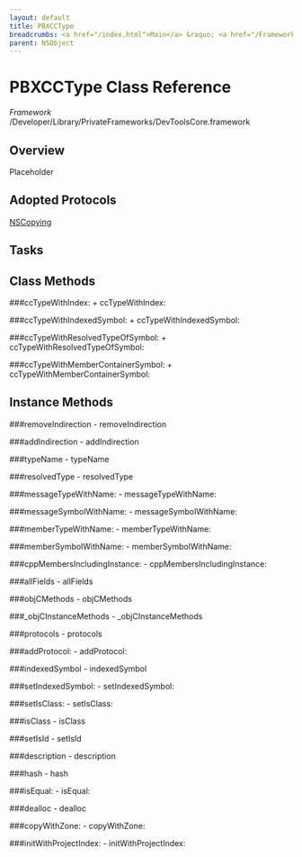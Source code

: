 ```yaml
---
layout: default
title: PBXCCType
breadcrumbs: <a href="/index.html">Main</a> &raquo; <a href="/Frameworks.html">Framework</a> &raquo; <a href="/Frameworks/DevToolsCore.html">DevToolsCore</a> &raquo; PBXCCType
parent: NSObject 
---
```

# PBXCCType Class Reference

*Framework* /Developer/Library/PrivateFrameworks/DevToolsCore.framework

## Overview

Placeholder

## Adopted Protocols

[NSCopying]()

## Tasks

## Class Methods

<a name="+ccTypeWithIndex:"></a>
###ccTypeWithIndex:
    + ccTypeWithIndex:

<a name="+ccTypeWithIndexedSymbol:"></a>
###ccTypeWithIndexedSymbol:
    + ccTypeWithIndexedSymbol:

<a name="+ccTypeWithResolvedTypeOfSymbol:"></a>
###ccTypeWithResolvedTypeOfSymbol:
    + ccTypeWithResolvedTypeOfSymbol:

<a name="+ccTypeWithMemberContainerSymbol:"></a>
###ccTypeWithMemberContainerSymbol:
    + ccTypeWithMemberContainerSymbol:

## Instance Methods

<a name="-removeIndirection"></a>
###removeIndirection
    - removeIndirection

<a name="-addIndirection"></a>
###addIndirection
    - addIndirection

<a name="-typeName"></a>
###typeName
    - typeName

<a name="-resolvedType"></a>
###resolvedType
    - resolvedType

<a name="-messageTypeWithName:"></a>
###messageTypeWithName:
    - messageTypeWithName:

<a name="-messageSymbolWithName:"></a>
###messageSymbolWithName:
    - messageSymbolWithName:

<a name="-memberTypeWithName:"></a>
###memberTypeWithName:
    - memberTypeWithName:

<a name="-memberSymbolWithName:"></a>
###memberSymbolWithName:
    - memberSymbolWithName:

<a name="-cppMembersIncludingInstance:"></a>
###cppMembersIncludingInstance:
    - cppMembersIncludingInstance:

<a name="-allFields"></a>
###allFields
    - allFields

<a name="-objCMethods"></a>
###objCMethods
    - objCMethods

<a name="-_objCInstanceMethods"></a>
###_objCInstanceMethods
    - _objCInstanceMethods

<a name="-protocols"></a>
###protocols
    - protocols

<a name="-addProtocol:"></a>
###addProtocol:
    - addProtocol:

<a name="-indexedSymbol"></a>
###indexedSymbol
    - indexedSymbol

<a name="-setIndexedSymbol:"></a>
###setIndexedSymbol:
    - setIndexedSymbol:

<a name="-setIsClass:"></a>
###setIsClass:
    - setIsClass:

<a name="-isClass"></a>
###isClass
    - isClass

<a name="-setIsId"></a>
###setIsId
    - setIsId

<a name="-description"></a>
###description
    - description

<a name="-hash"></a>
###hash
    - hash

<a name="-isEqual:"></a>
###isEqual:
    - isEqual:

<a name="-dealloc"></a>
###dealloc
    - dealloc

<a name="-copyWithZone:"></a>
###copyWithZone:
    - copyWithZone:

<a name="-initWithProjectIndex:"></a>
###initWithProjectIndex:
    - initWithProjectIndex:


